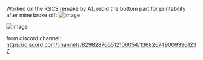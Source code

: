 Worked on the RSCS remake by A1,
redid the bottom part for printability after mine broke off:
![image](https://github.com/user-attachments/assets/f86626ab-3852-4cfb-82b2-4d7a4b229f75)

![image](https://github.com/user-attachments/assets/94e21db2-3ece-49b2-be34-b685ceb2674f)

from discord channel:
https://discord.com/channels/829828765512106054/1368267490093961237
